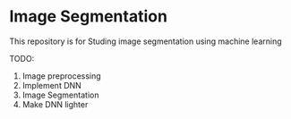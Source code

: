 # Image Segmentation
This repository is for Studing image segmentation using machine learning

TODO:
1. Image preprocessing
2. Implement DNN
3. Image Segmentation
4. Make DNN lighter
